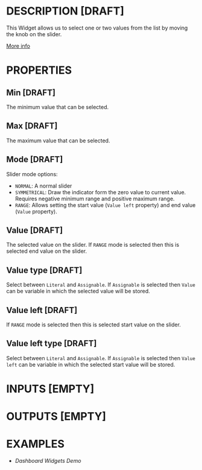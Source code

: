 # DESCRIPTION [DRAFT]

This Widget allows us to select one or two values from the list by moving the knob on the slider.

[More info](https://docs.lvgl.io/8.3/widgets/core/slider.html)

# PROPERTIES

## Min [DRAFT]

The minimum value that can be selected.

## Max [DRAFT]

The maximum value that can be selected.

## Mode [DRAFT]

Slider mode options:

-   `NORMAL`: A normal slider
-   `SYMMETRICAL`: Draw the indicator form the zero value to current value. Requires negative minimum range and positive maximum range.
-   `RANGE`: Allows setting the start value (`Value left` property) and end value (`Value` property).

## Value [DRAFT]

The selected value on the slider. If `RANGE` mode is selected then this is selected end value on the slider.

## Value type [DRAFT]

Select between `Literal` and `Assignable`. If `Assignable` is selected then `Value` can be variable in which the selected value will be stored.

## Value left [DRAFT]

If `RANGE` mode is selected then this is selected start value on the slider.

## Value left type [DRAFT]

Select between `Literal` and `Assignable`. If `Assignable` is selected then `Value left` can be variable in which the selected start value will be stored.

# INPUTS [EMPTY]

# OUTPUTS [EMPTY]

# EXAMPLES

-   _Dashboard Widgets Demo_
